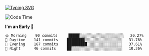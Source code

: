 [![Typing SVG](https://readme-typing-svg.demolab.com?font=Fira+Code&pause=1000&width=435&lines=Welcome+to+theArjun's+Profile)](https://git.io/typing-svg)


<!--START_SECTION:waka-->
![Code Time](http://img.shields.io/badge/Code%20Time-2%2C922%20hrs%2021%20mins-blue)

**I'm an Early 🐤** 

```text
🌞 Morning    90 commits     █████░░░░░░░░░░░░░░░░░░░░   20.27% 
🌆 Daytime    141 commits    ████████░░░░░░░░░░░░░░░░░   31.76% 
🌃 Evening    167 commits    █████████░░░░░░░░░░░░░░░░   37.61% 
🌙 Night      46 commits     ██░░░░░░░░░░░░░░░░░░░░░░░   10.36%

```



<!--END_SECTION:waka-->